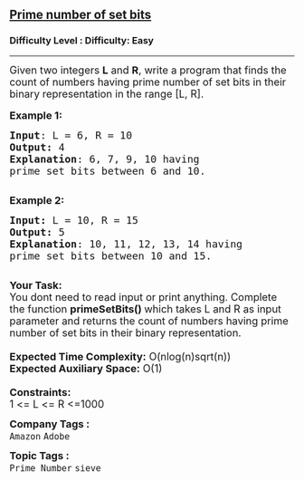 <h2><a href="https://www.geeksforgeeks.org/problems/prime-number-of-set-bits4632/1?page=1&company=Flipkart,Adobe&difficulty=Easy,Medium&status=unsolved&sortBy=submissions">Prime number of set bits</a></h2><h3>Difficulty Level : Difficulty: Easy</h3><hr><div class="problems_problem_content__Xm_eO"><p><span style="font-size:18px">Given two integers <strong>L</strong>&nbsp;and <strong>R</strong>, write a program that finds the count of numbers having prime number of set bits in their binary representation in the range [L, R].</span><br>
<br>
<span style="font-size:18px"><strong>Example 1:</strong></span></p>

<pre><span style="font-size:18px"><strong>Input</strong>: L = 6, R = 10
<strong>Output:</strong>&nbsp;4
<strong>Explanation</strong>: 6, 7, 9, 10 having
prime set bits between 6 and 10. </span>
</pre>

<p><br>
<span style="font-size:18px"><strong>Example 2:</strong></span></p>

<pre><span style="font-size:18px"><strong>Input: </strong>L = 10, R = 15
<strong>Output:&nbsp;</strong>5
<strong>Explanation</strong>: 10, 11, 12, 13, 14 having
prime set bits between 10 and 15.</span></pre>

<p><br>
<span style="font-size:18px"><strong>Your Task:&nbsp;&nbsp;</strong><br>
You dont need to read input or print anything. Complete the function <strong>primeSetBits()&nbsp;</strong>which takes L&nbsp;and R&nbsp;as input parameter and returns the&nbsp;count of numbers having prime number of set bits in their binary representation.<br>
<br>
<strong>Expected Time Complexity:</strong> O(nlog(n)sqrt(n))<br>
<strong>Expected Auxiliary Space:</strong> O(1)<br>
<br>
<strong>Constraints:</strong><br>
1 &lt;= L&nbsp;&lt;= R&nbsp;&lt;=1000</span></p>
</div><p><span style=font-size:18px><strong>Company Tags : </strong><br><code>Amazon</code>&nbsp;<code>Adobe</code>&nbsp;<br><p><span style=font-size:18px><strong>Topic Tags : </strong><br><code>Prime Number</code>&nbsp;<code>sieve</code>&nbsp;